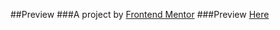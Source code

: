 ##Preview
###A project by [Frontend Mentor](https://www.frontendmentor.io)
###Preview [Here](https://alienxrsinglepricegrid.netlify.app/)
